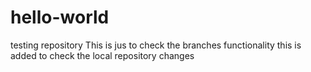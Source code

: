 # hello-world
testing repository
This is jus to check the branches functionality 
this is added to check the local repository changes
